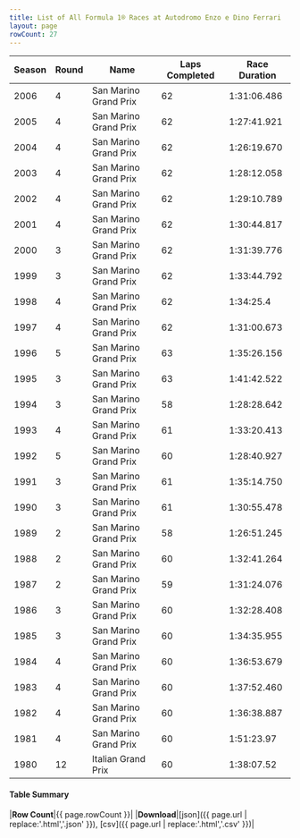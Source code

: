 ```yaml
---
title: List of All Formula 1® Races at Autodromo Enzo e Dino Ferrari
layout: page
rowCount: 27
---
```


| Season | Round | Name | Laps Completed | Race Duration |
|--|--|--|--|--|
| 2006 | 4 | San Marino Grand Prix | 62 | 1:31:06.486 |
| 2005 | 4 | San Marino Grand Prix | 62 | 1:27:41.921 |
| 2004 | 4 | San Marino Grand Prix | 62 | 1:26:19.670 |
| 2003 | 4 | San Marino Grand Prix | 62 | 1:28:12.058 |
| 2002 | 4 | San Marino Grand Prix | 62 | 1:29:10.789 |
| 2001 | 4 | San Marino Grand Prix | 62 | 1:30:44.817 |
| 2000 | 3 | San Marino Grand Prix | 62 | 1:31:39.776 |
| 1999 | 3 | San Marino Grand Prix | 62 | 1:33:44.792 |
| 1998 | 4 | San Marino Grand Prix | 62 | 1:34:25.4 |
| 1997 | 4 | San Marino Grand Prix | 62 | 1:31:00.673 |
| 1996 | 5 | San Marino Grand Prix | 63 | 1:35:26.156 |
| 1995 | 3 | San Marino Grand Prix | 63 | 1:41:42.522 |
| 1994 | 3 | San Marino Grand Prix | 58 | 1:28:28.642 |
| 1993 | 4 | San Marino Grand Prix | 61 | 1:33:20.413 |
| 1992 | 5 | San Marino Grand Prix | 60 | 1:28:40.927 |
| 1991 | 3 | San Marino Grand Prix | 61 | 1:35:14.750 |
| 1990 | 3 | San Marino Grand Prix | 61 | 1:30:55.478 |
| 1989 | 2 | San Marino Grand Prix | 58 | 1:26:51.245 |
| 1988 | 2 | San Marino Grand Prix | 60 | 1:32:41.264 |
| 1987 | 2 | San Marino Grand Prix | 59 | 1:31:24.076 |
| 1986 | 3 | San Marino Grand Prix | 60 | 1:32:28.408 |
| 1985 | 3 | San Marino Grand Prix | 60 | 1:34:35.955 |
| 1984 | 4 | San Marino Grand Prix | 60 | 1:36:53.679 |
| 1983 | 4 | San Marino Grand Prix | 60 | 1:37:52.460 |
| 1982 | 4 | San Marino Grand Prix | 60 | 1:36:38.887 |
| 1981 | 4 | San Marino Grand Prix | 60 | 1:51:23.97 |
| 1980 | 12 | Italian Grand Prix | 60 | 1:38:07.52 |

#### Table Summary

|**Row Count**|{{ page.rowCount }}|
|**Download**|[json]({{ page.url | replace:'.html','.json' }}), [csv]({{ page.url | replace:'.html','.csv' }})|
